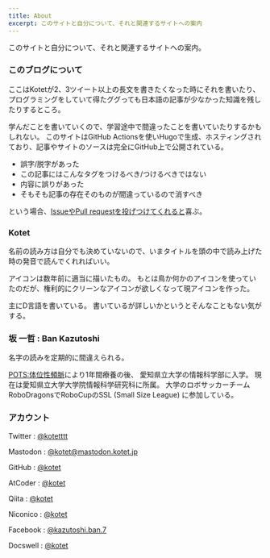 ```yaml
---
title: About
excerpt: このサイトと自分について、それと関連するサイトへの案内
---
```


このサイトと自分について、それと関連するサイトへの案内。

### このブログについて

ここはKotetが2、3ツイート以上の長文を書きたくなった時にそれを書いたり、
プログラミングをしていて得たググっても日本語の記事が少なかった知識を残したりするところ。

学んだことを書いていくので、学習途中で間違ったことを書いていたりするかもしれない。
このサイトはGitHub Actionsを使いHugoで生成、ホスティングされており、記事やサイトのソースは完全にGitHub上で公開されている。

- 誤字/脱字があった
- この記事にはこんなタグをつけるべき/つけるべきではない
- 内容に誤りがあった
- そもそも記事の存在そのものが間違っているので消すべき

という場合、[IssueやPull requestを投げつけてくれると](https://github.com/kotet/blog.kotet.jp)喜ぶ。

### Kotet

名前の読み方は自分でも決めていないので、いまタイトルを頭の中で読み上げた時の発音で読んでくれればいい。

アイコンは数年前に適当に描いたもの。
もとは鳥か何かのアイコンを使っていたのだが、権利的にクリーンなアイコンが欲しくなって現アイコンを作った。

主にD言語を書いている。
書いているが詳しいかというとそんなこともない気がする。

### 坂 一哲 : Ban Kazutoshi

名字の読みを定期的に間違えられる。

[POTS:体位性頻脈](http://potsanddysautonomiajapan.org/pots/)により1年間療養の後、
愛知県立大学の情報科学部に入学。
現在は愛知県立大学大学院情報科学研究科に所属。
大学のロボサッカーチームRoboDragonsでRoboCupのSSL (Small Size League) に参加している。

### アカウント

Twitter : [@kotetttt](https://twitter.com/kotetttt)

Mastodon : [@kotet@mastodon.kotet.jp](https://mastodon.kotet.jp/@kotet)

GitHub : [@kotet](https://github.com/kotet)

AtCoder : [@kotet](https://atcoder.jp/users/kotet)

Qiita : [@kotet](https://qiita.com/kotet)

Niconico : [@kotet](http://www.nicovideo.jp/user/46839326)

Facebook : [@kazutoshi.ban.7](https://www.facebook.com/kazutoshi.ban.7)

Docswell : [@kotet](https://www.docswell.com/user/3409108171)
